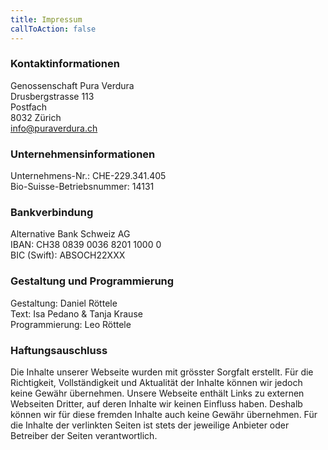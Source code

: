 ```yaml
---
title: Impressum
callToAction: false
---
```


<h3 class="!text-text-100">Kontaktinformationen</h3>

Genossenschaft Pura Verdura <br>
Drusbergstrasse 113 <br>
Postfach <br>
8032 Zürich <br>
info@puraverdura.ch <br>

<h3 class="!text-text-100">Unternehmensinformationen</h3>

Unternehmens-Nr.: CHE-229.341.405 <br>
Bio-Suisse-Betriebsnummer: 14131 <br>

<h3 class="!text-text-100">Bankverbindung</h3>

Alternative Bank Schweiz AG <br>
IBAN: CH38 0839 0036 8201 1000 0 <br>
BIC (Swift): ABSOCH22XXX <br>

<h3 class="!text-text-100">Gestaltung und Programmierung</h3>

Gestaltung: Daniel Röttele <br>
Text: Isa Pedano & Tanja Krause <br>
Programmierung: Leo Röttele <br>

<h3 class="!text-text-100">Haftungsauschluss</h3>

Die Inhalte unserer Webseite wurden mit grösster Sorgfalt erstellt. Für die Richtigkeit, Vollständigkeit und Aktualität der Inhalte können wir jedoch keine Gewähr übernehmen. 
Unsere Webseite enthält Links zu externen Webseiten Dritter, auf deren Inhalte wir keinen Einfluss haben. Deshalb können wir für diese fremden Inhalte auch keine Gewähr übernehmen. Für die Inhalte der verlinkten Seiten ist stets der jeweilige Anbieter oder Betreiber der Seiten verantwortlich.  
